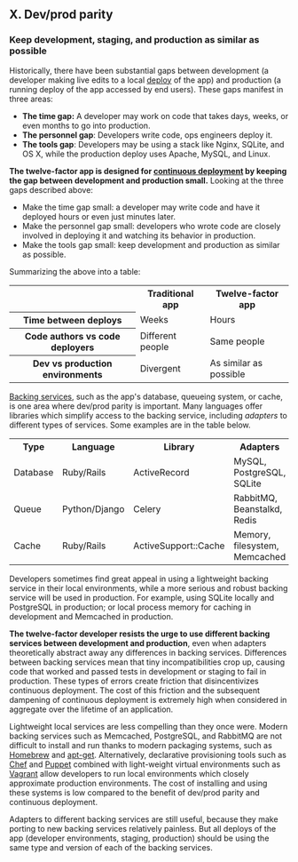 ## X. Dev/prod parity
### Keep development, staging, and production as similar as possible

Historically, there have been substantial gaps between development (a developer making live edits to a local [deploy](/codebase) of the app) and production (a running deploy of the app accessed by end users).  These gaps manifest in three areas:

* **The time gap:** A developer may work on code that takes days, weeks, or even months to go into production.
* **The personnel gap**: Developers write code, ops engineers deploy it.
* **The tools gap**: Developers may be using a stack like Nginx, SQLite, and OS X, while the production deploy uses Apache, MySQL, and Linux.

**The twelve-factor app is designed for [continuous deployment](http://www.avc.com/a_vc/2011/02/continuous-deployment.html) by keeping the gap between development and production small.**  Looking at the three gaps described above:

* Make the time gap small: a developer may write code and have it deployed hours or even just minutes later.
* Make the personnel gap small: developers who wrote code are closely involved in deploying it and watching its behavior in production.
* Make the tools gap small: keep development and production as similar as possible.

Summarizing the above into a table:

<table>
  <tr>
    <th></th>
    <th>Traditional app</th>
    <th>Twelve-factor app</th>
  </tr>
  <tr>
    <th>Time between deploys</th>
    <td>Weeks</td>
    <td>Hours</td>
  </tr>
  <tr>
    <th>Code authors vs code deployers</th>
    <td>Different people</td>
    <td>Same people</td>
  </tr>
  <tr>
    <th>Dev vs production environments</th>
    <td>Divergent</td>
    <td>As similar as possible</td>
  </tr>
</table>

[Backing services](/backing-services), such as the app's database, queueing system, or cache, is one area where dev/prod parity is important.  Many languages offer libraries which simplify access to the backing service, including *adapters* to different types of services.  Some examples are in the table below.

<table>
  <tr>
    <th>Type</th>
    <th>Language</th>
    <th>Library</th>
    <th>Adapters</th>
  </tr>
  <tr>
    <td>Database</td>
    <td>Ruby/Rails</td>
    <td>ActiveRecord</td>
    <td>MySQL, PostgreSQL, SQLite</td>
  </tr>
  <tr>
    <td>Queue</td>
    <td>Python/Django</td>
    <td>Celery</td>
    <td>RabbitMQ, Beanstalkd, Redis</td>
  </tr>
  <tr>
    <td>Cache</td>
    <td>Ruby/Rails</td>
    <td>ActiveSupport::Cache</td>
    <td>Memory, filesystem, Memcached</td>
  </tr>
</table>

Developers sometimes find great appeal in using a lightweight backing service in their local environments, while a more serious and robust backing service will be used in production.  For example, using SQLite locally and PostgreSQL in production; or local process memory for caching in development and Memcached in production.

**The twelve-factor developer resists the urge to use different backing services between development and production**, even when adapters theoretically abstract away any differences in backing services.  Differences between backing services mean that tiny incompatibilities crop up, causing code that worked and passed tests in development or staging to fail in production.  These types of errors create friction that disincentivizes continuous deployment.  The cost of this friction and the subsequent dampening of continuous deployment is extremely high when considered in aggregate over the lifetime of an application.

Lightweight local services are less compelling than they once were.  Modern backing services such as Memcached, PostgreSQL, and RabbitMQ are not difficult to install and run thanks to modern packaging systems, such as [Homebrew](http://mxcl.github.com/homebrew/) and [apt-get](https://help.ubuntu.com/community/AptGet/Howto).  Alternatively, declarative provisioning tools such as [Chef](http://www.opscode.com/chef/) and [Puppet](http://docs.puppetlabs.com/) combined with light-weight virtual environments such as [Vagrant](http://vagrantup.com/) allow developers to run local environments which closely approximate production environments. The cost of installing and using these systems is low compared to the benefit of dev/prod parity and continuous deployment.

Adapters to different backing services are still useful, because they make porting to new backing services relatively painless.  But all deploys of the app (developer environments, staging, production) should be using the same type and version of each of the backing services.
